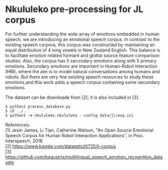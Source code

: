 # Nkululeko pre-processing for JL corpus

For further understanding the wide array of emotions embedded in human speech, we are introducing an emotional speech corpus. In contrast to the existing speech corpora, this corpus was constructed by maintaining an equal distribution of 4 long vowels in New Zealand English. This balance is to facilitate emotion related formant and glottal source feature comparison studies. Also, the corpus has 5 secondary emotions along with 5 primary emotions. Secondary emotions are important in Human-Robot Interaction (HRI), where the aim is to model natural conversations among humans and robots. But there are very few existing speech resources to study these emotions,and this work adds a speech corpus containing some secondary emotions.

The dataset can be downloade from [2]; it is also included in [3].

```
$ python3 process_database.py
$ cd ../..
$ python3 -m nkululeko.nkululeko --config data/jl/exp.ini
```

References:  
[1] Jesin James, Li Tian, Catherine Watson, "An Open Source Emotional Speech Corpus for Human Robot Interaction Applications", in Proc. Interspeech, 2018.  
[2] https://www.kaggle.com/datasets/tli725/jl-corpus  
[3] https://github.com/bagustris/multilingual_speech_emotion_recognition_datasets